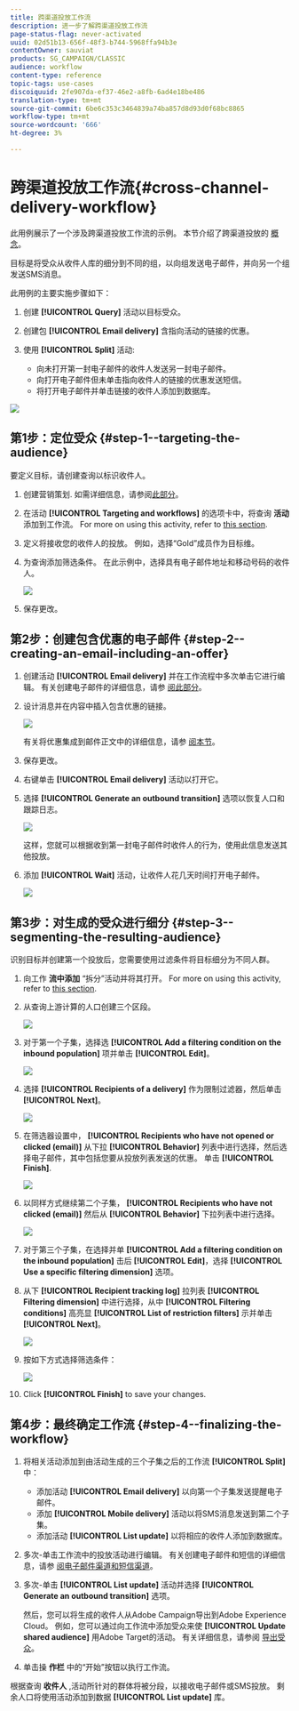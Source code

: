 ```yaml
---
title: 跨渠道投放工作流
description: 进一步了解跨渠道投放工作流
page-status-flag: never-activated
uuid: 02d51b13-656f-48f3-b744-5968ffa94b3e
contentOwner: sauviat
products: SG_CAMPAIGN/CLASSIC
audience: workflow
content-type: reference
topic-tags: use-cases
discoiquuid: 2fe907da-ef37-46e2-a8fb-6ad4e18be486
translation-type: tm+mt
source-git-commit: 6be6c353c3464839a74ba857d8d93d0f68bc8865
workflow-type: tm+mt
source-wordcount: '666'
ht-degree: 3%

---
```



# 跨渠道投放工作流{#cross-channel-delivery-workflow}

此用例展示了一个涉及跨渠道投放工作流的示例。 本节介绍了跨渠道投放的 [概念](../../workflow/using/cross-channel-deliveries.md)。

目标是将受众从收件人库的细分到不同的组，以向组发送电子邮件，并向另一个组发送SMS消息。

此用例的主要实施步骤如下：

1. 创建 **[!UICONTROL Query]** 活动以目标受众。
1. 创建包 **[!UICONTROL Email delivery]** 含指向活动的链接的优惠。
1. 使用 **[!UICONTROL Split]** 活动:

   * 向未打开第一封电子邮件的收件人发送另一封电子邮件。
   * 向打开电子邮件但未单击指向收件人的链接的优惠发送短信。
   * 将打开电子邮件并单击链接的收件人添加到数据库。

![](assets/wkf_cross-channel_7.png)

## 第1步：定位受众 {#step-1--targeting-the-audience}

要定义目标，请创建查询以标识收件人。

1. 创建营销策划. 如需详细信息，请参阅[此部分](../../campaign/using/setting-up-marketing-campaigns.md#creating-a-campaign)。
1. 在活动 **[!UICONTROL Targeting and workflows]** 的选项卡中，将查询 **活动** 添加到工作流。 For more on using this activity, refer to [this section](../../workflow/using/query.md).
1. 定义将接收您的收件人的投放。 例如，选择“Gold”成员作为目标维。
1. 为查询添加筛选条件。 在此示例中，选择具有电子邮件地址和移动号码的收件人。

   ![](assets/wkf_cross-channel_3.png)

1. 保存更改。

## 第2步：创建包含优惠的电子邮件 {#step-2--creating-an-email-including-an-offer}

1. 创建活动 **[!UICONTROL Email delivery]** 并在工作流程中多次单击它进行编辑。 有关创建电子邮件的详细信息，请参 [阅此部分](../../delivery/using/about-email-channel.md)。
1. 设计消息并在内容中插入包含优惠的链接。

   ![](assets/wkf_cross-channel_1.png)

   有关将优惠集成到邮件正文中的详细信息，请参 [阅本节](../../interaction/using/integrating-an-offer-via-the-wizard.md#delivering-with-a-call-to-the-offer-engine)。

1. 保存更改。
1. 右键单击 **[!UICONTROL Email delivery]** 活动以打开它。
1. 选择 **[!UICONTROL Generate an outbound transition]** 选项以恢复人口和跟踪日志。

   ![](assets/wkf_cross-channel_2.png)

   这样，您就可以根据收到第一封电子邮件时收件人的行为，使用此信息发送其他投放。

1. 添加 **[!UICONTROL Wait]** 活动，让收件人花几天时间打开电子邮件。

   ![](assets/wkf_cross-channel_4.png)

## 第3步：对生成的受众进行细分 {#step-3--segmenting-the-resulting-audience}

识别目标并创建第一个投放后，您需要使用过滤条件将目标细分为不同人群。

1. 向工作 **流中添加** “拆分”活动并将其打开。 For more on using this activity, refer to [this section](../../workflow/using/split.md).
1. 从查询上游计算的人口创建三个区段。

   ![](assets/wkf_cross-channel_6.png)

1. 对于第一个子集，选择选 **[!UICONTROL Add a filtering condition on the inbound population]** 项并单击 **[!UICONTROL Edit]**。

   ![](assets/wkf_cross-channel_8.png)

1. 选择 **[!UICONTROL Recipients of a delivery]** 作为限制过滤器，然后单击 **[!UICONTROL Next]**。

   ![](assets/wkf_cross-channel_9.png)

1. 在筛选器设置中， **[!UICONTROL Recipients who have not opened or clicked (email)]** 从下拉 **[!UICONTROL Behavior]** 列表中进行选择，然后选择电子邮件，其中包括您要从投放列表发送的优惠。 单击 **[!UICONTROL Finish]**.

   ![](assets/wkf_cross-channel_10.png)

1. 以同样方式继续第二个子集， **[!UICONTROL Recipients who have not clicked (email)]** 然后从 **[!UICONTROL Behavior]** 下拉列表中进行选择。

   ![](assets/wkf_cross-channel_11.png)

1. 对于第三个子集，在选择并单 **[!UICONTROL Add a filtering condition on the inbound population]** 击后 **[!UICONTROL Edit]**，选择 **[!UICONTROL Use a specific filtering dimension]** 选项。
1. 从下 **[!UICONTROL Recipient tracking log]** 拉列表 **[!UICONTROL Filtering dimension]** 中进行选择，从中 **[!UICONTROL Filtering conditions]** 高亮显 **[!UICONTROL List of restriction filters]** 示并单击 **[!UICONTROL Next]**。

   ![](assets/wkf_cross-channel_12.png)

1. 按如下方式选择筛选条件：

   ![](assets/wkf_cross-channel_13.png)

1. Click **[!UICONTROL Finish]** to save your changes.

## 第4步：最终确定工作流 {#step-4--finalizing-the-workflow}

1. 将相关活动添加到由活动生成的三个子集之后的工作流 **[!UICONTROL Split]** 中：

   * 添加活动 **[!UICONTROL Email delivery]** 以向第一个子集发送提醒电子邮件。
   * 添加 **[!UICONTROL Mobile delivery]** 活动以将SMS消息发送到第二个子集。
   * 添加活动 **[!UICONTROL List update]** 以将相应的收件人添加到数据库。

1. 多次-单击工作流中的投放活动进行编辑。 有关创建电子邮件和短信的详细信息，请参 [阅电子邮件渠道](../../delivery/using/about-email-channel.md)[和短信渠道](../../delivery/using/sms-channel.md)。
1. 多次-单击 **[!UICONTROL List update]** 活动并选择 **[!UICONTROL Generate an outbound transition]** 选项。

   然后，您可以将生成的收件人从Adobe Campaign导出到Adobe Experience Cloud。 例如，您可以通过向工作流中添加受众来使 **[!UICONTROL Update shared audience]** 用Adobe Target的活动。 有关详细信息，请参阅 [导出受众](../../integrations/using/importing-and-exporting-audiences.md#exporting-an-audience)。

1. 单击操 **作栏** 中的“开始”按钮以执行工作流。

根据查询 **收件人** ,活动所针对的群体将被分段，以接收电子邮件或SMS投放。 剩余人口将使用活动添加到数据 **[!UICONTROL List update]** 库。

